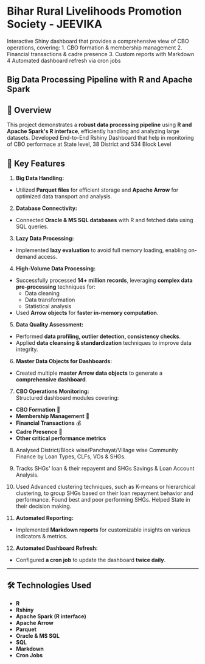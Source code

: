 # Bihar Rural Livelihoods Promotion Society - JEEVIKA
Interactive Shiny dashboard that provides a comprehensive view of CBO operations, covering: 1. CBO formation &amp; membership management 2. Financial transactions &amp; cadre presence 3. Custom reports with Markdown 4 Automated dashboard refresh via cron jobs

## Big Data Processing Pipeline with R and Apache Spark

## 📌 Overview  
This project demonstrates a **robust data processing pipeline** using **R and Apache Spark's R interface**, efficiently handling and analyzing large datasets. Developed End-to-End Rshiny Dashboard that help in monitoring of CBO performace at State level, 38 District and 534 Block Level

## 🔹 Key Features  

1. **Big Data Handling:**  
- Utilized **Parquet files** for efficient storage and **Apache Arrow** for optimized data transport and analysis.  

2. **Database Connectivity:**  
- Connected **Oracle & MS SQL databases** with R and fetched data using SQL queries.  

3. **Lazy Data Processing:**  
- Implemented **lazy evaluation** to avoid full memory loading, enabling on-demand access.  

4. **High-Volume Data Processing:**  
- Successfully processed **14+ million records**, leveraging **complex data pre-processing** 
techniques for:  
  - Data cleaning  
  - Data transformation  
  - Statistical analysis  
- Used **Arrow objects** for **faster in-memory computation**.  

5. **Data Quality Assessment:**  
- Performed **data profiling, outlier detection, consistency checks**.  
- Applied **data cleansing & standardization** techniques to improve data integrity.  

6. **Master Data Objects for Dashboards:**  
- Created multiple **master Arrow data objects** to generate a **comprehensive dashboard**.  

7. **CBO Operations Monitoring:**  
Structured dashboard modules covering:  
- **CBO Formation** 🏢  
- **Membership Management** 👥  
- **Financial Transactions** 💰  
- **Cadre Presence** 🏅  
- **Other critical performance metrics** 

8. Analysed District/Block wise/Panchayat/Village wise Community Finance by Loan Types, CLFs, VOs & SHGs. 
9. Tracks SHGs' loan & their repayemt and SHGs Savings & Loan Account Analysis. 
10. Used Advanced clustering techniques, such as K-means or hierarchical clustering, to group SHGs based on their loan repayment behavior and performance. Found best and poor performing SHGs. Helped State in their decision making.

11. **Automated Reporting:**  
- Implemented **Markdown reports** for customizable insights on various indicators & metrics.  

12. **Automated Dashboard Refresh:**  
- Configured **a cron job** to update the dashboard **twice daily**.  

---

## 🛠️ Technologies Used  
- **R**  
- **Rshiny** 
- **Apache Spark (R interface)**  
- **Apache Arrow**  
- **Parquet**  
- **Oracle & MS SQL**  
- **SQL**  
- **Markdown**  
- **Cron Jobs**  

 

